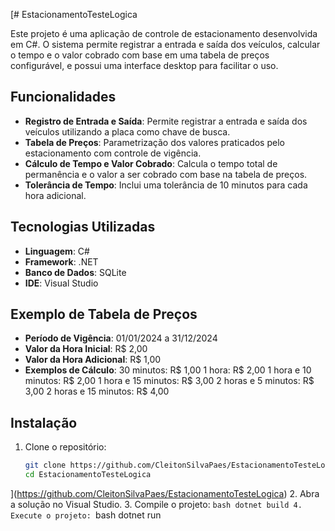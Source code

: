 [# EstacionamentoTesteLogica

Este projeto é uma aplicação de controle de estacionamento desenvolvida em C#. O sistema permite registrar a entrada e saída dos veículos, calcular o tempo e o valor cobrado com base em uma tabela de preços configurável, e possui uma interface desktop para facilitar o uso.

## Funcionalidades

- **Registro de Entrada e Saída**: Permite registrar a entrada e saída dos veículos utilizando a placa como chave de busca.
- **Tabela de Preços**: Parametrização dos valores praticados pelo estacionamento com controle de vigência.
- **Cálculo de Tempo e Valor Cobrado**: Calcula o tempo total de permanência e o valor a ser cobrado com base na tabela de preços.
- **Tolerância de Tempo**: Inclui uma tolerância de 10 minutos para cada hora adicional.

## Tecnologias Utilizadas

- **Linguagem**: C#
- **Framework**: .NET
- **Banco de Dados**: SQLite
- **IDE**: Visual Studio

## Exemplo de Tabela de Preços
- **Período de Vigência**: 01/01/2024 a 31/12/2024
- **Valor da Hora Inicial**: R$ 2,00
- **Valor da Hora Adicional**: R$ 1,00
- **Exemplos de Cálculo**:
  30 minutos: R$ 1,00
  1 hora: R$ 2,00
  1 hora e 10 minutos: R$ 2,00
  1 hora e 15 minutos: R$ 3,00
  2 horas e 5 minutos: R$ 3,00
  2 horas e 15 minutos: R$ 4,00

## Instalação

1. Clone o repositório:
   ```bash
   git clone https://github.com/CleitonSilvaPaes/EstacionamentoTesteLogica.git
   cd EstacionamentoTesteLogica
](https://github.com/CleitonSilvaPaes/EstacionamentoTesteLogica)
2. Abra a solução no Visual Studio.
3. Compile o projeto:
    ```bash
    dotnet build
4. Execute o projeto:
    ```bash
    dotnet run
